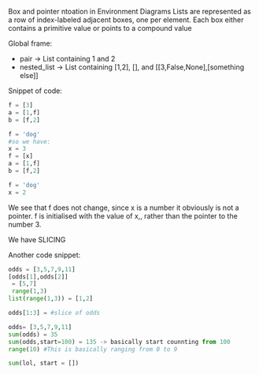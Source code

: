Box and pointer ntoation in Environment Diagrams
Lists are represented as a row of index-labeled adjacent boxes, one per element. 
Each box either contains a primitive value or points to a compound value

Global frame:
- pair -> List containing 1 and 2
- nested_list -> List containing [1,2], [], and [[3,False,None],[something else]]

Snippet of code:
```Python
f = [3]
a = [1,f]
b = [f,2]

f = 'dog'
#so we have:
x = 3
f = [x]
a = [1,f]
b = [f,2]

f = 'dog'
x = 2

```

We see that f does not change, since x is a number it obviously is not a pointer. f is initialised with the value of x,, rather than the pointer to the number 3. 

We have SLICING


Another code snippet:
```Python
odds = [3,5,7,9,11]
[odds[1],odds[2]]
 = [5,7]
 range(1,3)
list(range(1,3)) = [1,2]

odds[1:3] = #slice of odds

odds= [3,5,7,9,11]
sum(odds) = 35
sum(odds,start=100) = 135 -> basically start counnting from 100
range(10) #This is basically ranging from 0 to 9

sum(lol, start = [])
```


